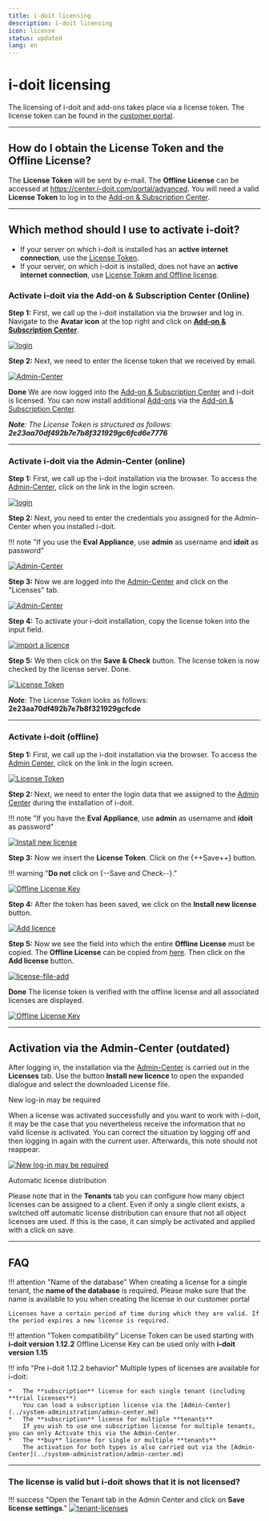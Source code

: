 ```yaml
---
title: i-doit licensing
description: i-doit licensing
icon: license
status: updated
lang: en
---
```


# i-doit licensing

The licensing of i-doit and add-ons takes place via a license token. The license token can be found in the [customer portal](../system-administration/customer-portal.md).

* * *

## How do I obtain the License Token and the Offline License?

The **License Token** will be sent by e-mail. The **Offline License** can be accessed at <https://center.i-doit.com/portal/advanced>. You will need a valid **License Token** to log in to the [Add-on & Subscription Center](../system-administration/add-on-and-subscription-center.md).

* * *

## Which method should I use to activate i-doit?

-   If your server on which i-doit is installed has an **active internet connection**, use the [License Token](#activate-i-doit-via-the-add-on--subscription-center-online).
-   If your server, on which i-doit is installed, does not have an **active internet connection**, use [License Token and Offline license](#activate-i-doit-offline).

### Activate i-doit via the Add-on & Subscription Center (Online)

**Step 1:** First, we call up the i-doit installation via the browser and log in. Navigate to the **Avatar icon** at the top right and click on **[Add-on & Subscription Center](../system-administration/add-on-and-subscription-center.md)**.

[![login](../assets/images/en/maintenance-and-operation/activate-license/add-on-und-subscription-center.png)](../assets/images/en/maintenance-and-operation/activate-license/add-on-und-subscription-center.png)

**Step 2:** Next, we need to enter the license token that we received by email.

[![Admin-Center](../assets/images/en/maintenance-and-operation/activate-license/enter-license-token.png)](../assets/images/en/maintenance-and-operation/activate-license/enter-license-token.png)

**Done** We are now logged into the [Add-on & Subscription Center](../system-administration/add-on-and-subscription-center.md) and i-doit is licensed. You can now install additional [Add-ons](../i-doit-add-ons/index.md) via the [Add-on & Subscription Center](../system-administration/add-on-and-subscription-center.md).

**_Note_**_: The License Token is structured as follows:_ **_2e23aa70df492b7e7b8f321929gc6fcd6e7776_**

* * *

### Activate i-doit via the Admin-Center (online)

**Step 1:** First, we call up the i-doit installation via the browser. To access the [Admin-Center](../system-administration/admin-center.md), click on the link in the login screen.

[![login](../assets/images/en/maintenance-and-operation/activate-license/1.Login_admin.png)](../assets/images/en/maintenance-and-operation/activate-license/1.Login_admin.png)

**Step 2:** Next, you need to enter the credentials you assigned for the Admin-Center when you installed i-doit.

!!! note "If you use the **Eval Appliance**, use **admin** as username and **idoit** as password"

[![Admin-Center](../assets/images/en/maintenance-and-operation/activate-license/2.login_admin_center.png)](../assets/images/en/maintenance-and-operation/activate-license/2.login_admin_center.png)

**Step 3:** Now we are logged into the [Admin-Center](../system-administration/admin-center.md) and click on the "Licenses" tab.

[![Admin-Center](../assets/images/en/maintenance-and-operation/activate-license/3.admin-center-home.png)](../assets/images/en/maintenance-and-operation/activate-license/3.admin-center-home.png)

**Step 4:** To activate your i-doit installation, copy the license token into the input field.

[![import a licence](../assets/images/en/maintenance-and-operation/activate-license/4.admin-center-licenses.png)](../assets/images/en/maintenance-and-operation/activate-license/4.admin-center-licenses.png)

**Step 5:** We then click on the **Save & Check** button. The license token is now checked by the license server. Done.

[![License Token](../assets/images/en/maintenance-and-operation/activate-license/5.admin-center-licenses-token.png)](../assets/images/en/maintenance-and-operation/activate-license/5.admin-center-licenses-token.png)

**_Note_**: The License Token looks as follows: **2e23aa70df492b7e7b8f321929gcfcde**

* * *

### Activate i-doit (offline)

**Step 1:** First, we call up the i-doit installation via the browser. To access the [Admin Center](../system-administration/admin-center.md), click on the link in the login screen.

[![License Token](../assets/images/en/maintenance-and-operation/activate-license/1.Login_admin.png)](../assets/images/en/maintenance-and-operation/activate-license/1.Login_admin.png)

**Step 2:** Next, we need to enter the login data that we assigned to the [Admin Center](../system-administration/admin-center.md) during the installation of i-doit.

!!! note "If you have the **Eval Appliance**, use **admin** as username and **idoit** as password"

[![Install new license](../assets/images/en/maintenance-and-operation/activate-license/2.login_admin_center.png)](../assets/images/en/maintenance-and-operation/activate-license/2.login_admin_center.png)

**Step 3:** Now we insert the **License Token**. Click on the {++Save++} button.

!!! warning "**Do not** click on {--Save and Check--}."

[![Offline License Key](../assets/images/en/maintenance-and-operation/activate-license/6-offline-token.png)](../assets/images/en/maintenance-and-operation/activate-license/6-offline-token.png)

**Step 4:** After the token has been saved, we click on the **Install new license** button.

[![Add licence](../assets/images/en/maintenance-and-operation/activate-license/7.add-new-license-button.png)](../assets/images/en/maintenance-and-operation/activate-license/7.add-new-license-button.png)

**Step 5:** Now we see the field into which the entire **Offline License** must be copied. The **Offline License** can be copied from [here](#how-do-i-obtain-the-license-token-and-the-offline-license). Then click on the **Add license** button.

[![license-file-add](../assets/images/en/maintenance-and-operation/activate-license/10.add-new-license-save.png)](../assets/images/en/maintenance-and-operation/activate-license/10.add-new-license-save.png)

**Done** The license token is verified with the offline license and all associated licenses are displayed.

[![Offline License Key](../assets/images/en/maintenance-and-operation/activate-license/11.admin-center-licenses-token.png)](../assets/images/en/maintenance-and-operation/activate-license/11.admin-center-licenses-token.png)

* * *

## Activation via the Admin-Center (outdated)

After logging in, the installation via the [Admin-Center](../system-administration/admin-center.md) is carried out in the **Licenses** tab. Use the button **Install new licence** to open the expanded dialogue and select the downloaded License file.

New log-in may be required

When a license was activated successfully and you want to work with i-doit, it may be the case that you nevertheless receive the information that no valid license is activated. You can correct the situation by logging off and then logging in again with the current user. Afterwards, this note should not reappear.

[![New log-in may be required](../assets/images/en/maintenance-and-operation/activate-license/12.i-doit-license.png)](../assets/images/en/maintenance-and-operation/activate-license/12.i-doit-license.png)

Automatic license distribution

Please note that in the **Tenants** tab you can configure how many object licenses can be assigned to a client. Even if only a single client exists, a switched off automatic license distribution can ensure that not all object licenses are used. If this is the case, it can simply be activated and applied with a click on save.

* * *

## FAQ

!!! attention "Name of the database"
    When creating a license for a single tenant, the **name of the database** is required. Please make sure that the name is available to you when creating the license in our customer portal

    Licenses have a certain period of time during which they are valid. If the period expires a new license is required.

!!! attention "Token compatibility"
    License Token can be used starting with **i-doit version 1.12.2**
    Offline License Key can be used only with **i-doit version 1.15**

!!! info "Pre i-doit 1.12.2 behavior"
    Multiple types of licenses are available for i-doit:

    *   The **subscription** license for each single tenant (including **trial licenses**)
        You can load a subscription license via the [Admin-Center](../system-administration/admin-center.md)
    *   The **subscription** license for multiple **tenants**
        If you wish to use one subscription license for multiple tenants, you can only Activate this via the Admin-Center.
    *   The **buy** license for single or multiple **tenants**
        The activation for both types is also carried out via the [Admin-Center](../system-administration/admin-center.md)

* * *

### The license is valid but i-doit shows that it is not licensed?

!!! success "Open the Tenant tab in the Admin Center and click on **Save license settings**."
    [![tenant-licenses](../assets/images/en/maintenance-and-operation/activate-license/13.png)](../assets/images/en/maintenance-and-operation/activate-license/13.png)
